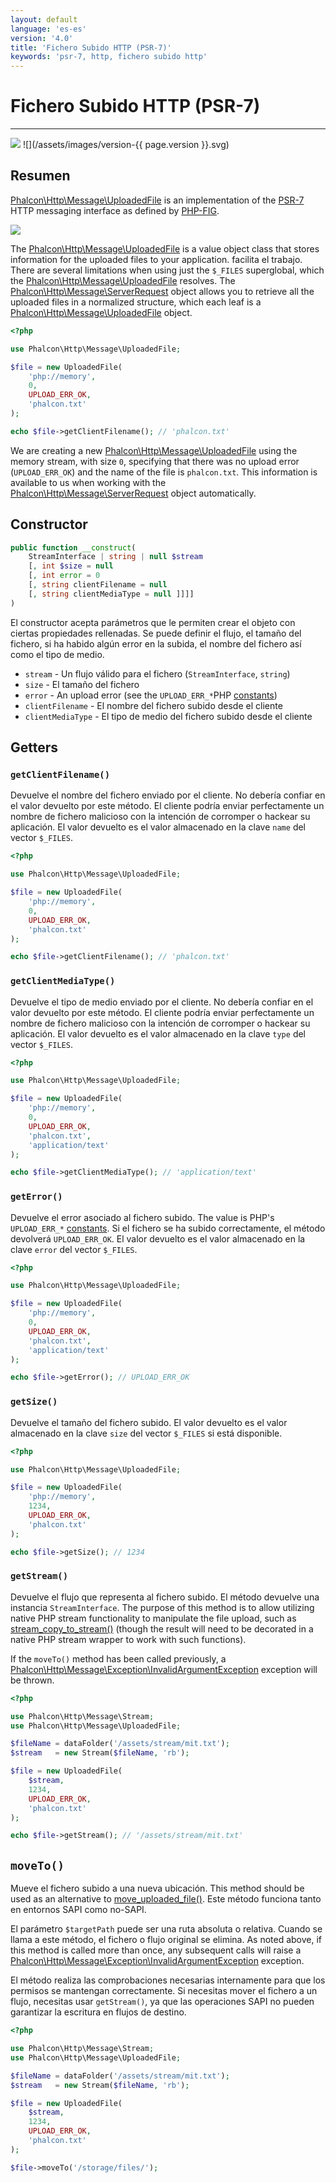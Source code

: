 ```yaml
---
layout: default
language: 'es-es'
version: '4.0'
title: 'Fichero Subido HTTP (PSR-7)'
keywords: 'psr-7, http, fichero subido http'
---
```


# Fichero Subido HTTP (PSR-7)
- - -
![](/assets/images/document-status-stable-success.svg) ![](/assets/images/version-{{ page.version }}.svg)

## Resumen
[Phalcon\Http\Message\UploadedFile][http-message-uploadedfile] is an implementation of the [PSR-7][psr-7] HTTP messaging interface as defined by [PHP-FIG][php-fig].

![](/assets/images/implements-psr--7-blue.svg)

The [Phalcon\Http\Message\UploadedFile][http-message-uploadedfile] is a value object class that stores information for the uploaded files to your application. facilita el trabajo. There are several limitations when using just the `$_FILES` superglobal, which the [Phalcon\Http\Message\UploadedFile][http-message-uploadedfile] resolves. The [Phalcon\Http\Message\ServerRequest][http-message-serverrequest] object allows you to retrieve all the uploaded files in a normalized structure, which each leaf is a [Phalcon\Http\Message\UploadedFile][http-message-uploadedfile] object.

```php
<?php

use Phalcon\Http\Message\UploadedFile;

$file = new UploadedFile(
    'php://memory',
    0,
    UPLOAD_ERR_OK,
    'phalcon.txt'
);

echo $file->getClientFilename(); // 'phalcon.txt'
```

We are creating a new [Phalcon\Http\Message\UploadedFile][http-message-uploadedfile] using the memory stream, with size `0`, specifying that there was no upload error (`UPLOAD_ERR_OK`) and the name of the file is `phalcon.txt`. This information is available to us when working with the [Phalcon\Http\Message\ServerRequest][http-message-serverrequest] object automatically.

## Constructor

```php
public function __construct(
    StreamInterface | string | null $stream 
    [, int $size = null 
    [, int error = 0
    [, string clientFilename = null
    [, string clientMediaType = null ]]]] 
)
```
El constructor acepta parámetros que le permiten crear el objeto con ciertas propiedades rellenadas. Se puede definir el flujo, el tamaño del fichero, si ha habido algún error en la subida, el nombre del fichero así como el tipo de medio.

- `stream` - Un flujo válido para el fichero (`StreamInterface`, `string`)
- `size` - El tamaño del fichero
- `error` - An upload error (see the `UPLOAD_ERR_*`PHP [constants][upload-errors])
- `clientFilename` - El nombre del fichero subido desde el cliente
- `clientMediaType` - El tipo de medio del fichero subido desde el cliente

## Getters

### `getClientFilename()`

Devuelve el nombre del fichero enviado por el cliente. No debería confiar en el valor devuelto por este método. El cliente podría enviar perfectamente un nombre de fichero malicioso con la intención de corromper o hackear su aplicación. El valor devuelto es el valor almacenado en la clave `name` del vector `$_FILES`.

```php
<?php

use Phalcon\Http\Message\UploadedFile;

$file = new UploadedFile(
    'php://memory',
    0,
    UPLOAD_ERR_OK,
    'phalcon.txt'
);

echo $file->getClientFilename(); // 'phalcon.txt'
```

### `getClientMediaType()`

Devuelve el tipo de medio enviado por el cliente. No debería confiar en el valor devuelto por este método. El cliente podría enviar perfectamente un nombre de fichero malicioso con la intención de corromper o hackear su aplicación. El valor devuelto es el valor almacenado en la clave `type` del vector `$_FILES`.

```php
<?php

use Phalcon\Http\Message\UploadedFile;

$file = new UploadedFile(
    'php://memory',
    0,
    UPLOAD_ERR_OK,
    'phalcon.txt',
    'application/text'
);

echo $file->getClientMediaType(); // 'application/text'
```

### `getError()`

 Devuelve el error asociado al fichero subido. The value is PHP's `UPLOAD_ERR_*` [constants][upload-errors]. Si el fichero se ha subido correctamente, el método devolverá `UPLOAD_ERR_OK`. El valor devuelto es el valor almacenado en la clave `error` del vector `$_FILES`.

```php
<?php

use Phalcon\Http\Message\UploadedFile;

$file = new UploadedFile(
    'php://memory',
    0,
    UPLOAD_ERR_OK,
    'phalcon.txt',
    'application/text'
);

echo $file->getError(); // UPLOAD_ERR_OK
```

### `getSize()`

Devuelve el tamaño del fichero subido. El valor devuelto es el valor almacenado en la clave `size` del vector `$_FILES` si está disponible.

```php
<?php

use Phalcon\Http\Message\UploadedFile;

$file = new UploadedFile(
    'php://memory',
    1234,
    UPLOAD_ERR_OK,
    'phalcon.txt'
);

echo $file->getSize(); // 1234
```

### `getStream()`

Devuelve el flujo que representa al fichero subido. El método devuelve una instancia `StreamInterface`. The purpose of this method is to allow utilizing native PHP stream functionality to manipulate the file upload, such as [stream_copy_to_stream()][stream-copy-to-stream] (though the result will need to be decorated in a native PHP stream wrapper to work with such functions).

If the `moveTo()` method has been called previously, a [Phalcon\Http\Message\Exception\InvalidArgumentException][http-message-exception-invalidargumentexception] exception will be thrown.

```php
<?php

use Phalcon\Http\Message\Stream;
use Phalcon\Http\Message\UploadedFile;

$fileName = dataFolder('/assets/stream/mit.txt');
$stream   = new Stream($fileName, 'rb');

$file = new UploadedFile(
    $stream,
    1234,
    UPLOAD_ERR_OK,
    'phalcon.txt'
);

echo $file->getStream(); // '/assets/stream/mit.txt'
```

## `moveTo()`
Mueve el fichero subido a una nueva ubicación. This method should be used as an alternative to [move_uploaded_file()][move-uploaded-file]. Este método funciona tanto en entornos SAPI como no-SAPI.

El parámetro `$targetPath` puede ser una ruta absoluta o relativa. Cuando se llama a este método, el fichero o flujo original se elimina. As noted above, if this method is called more than once, any subsequent calls will raise a [Phalcon\Http\Message\Exception\InvalidArgumentException][http-message-exception-invalidargumentexception] exception.

El método realiza las comprobaciones necesarias internamente para que los permisos se mantengan correctamente. Si necesitas mover el fichero a un flujo, necesitas usar `getStream()`, ya que las operaciones SAPI no pueden garantizar la escritura en flujos de destino.

```php
<?php

use Phalcon\Http\Message\Stream;
use Phalcon\Http\Message\UploadedFile;

$fileName = dataFolder('/assets/stream/mit.txt');
$stream   = new Stream($fileName, 'rb');

$file = new UploadedFile(
    $stream,
    1234,
    UPLOAD_ERR_OK,
    'phalcon.txt'
);

$file->moveTo('/storage/files/');
```

[php-fig]: https://www.php-fig.org/
[psr-7]: https://www.php-fig.org/psr/psr-7/
[http-message-serverrequest]: api/phalcon_http#http-message-serverrequest
[http-message-uploadedfile]: api/phalcon_http#http-message-uploadedfile
[upload-errors]: https://php.net/manual/en/features.file-upload.errors.php
[http-message-exception-invalidargumentexception]: api/phalcon_http#http-message-exception-invalidargumentexception
[move-uploaded-file]: https://www.php.net/manual/en/function.move-uploaded-file.php
[stream-copy-to-stream]: https://www.php.net/manual/en/function.stream-copy-to-stream.php